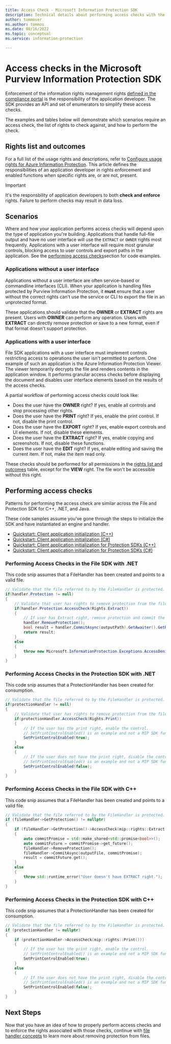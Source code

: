 ```yaml
---
title: Access Check - Microsoft Information Protection SDK
description: Technical details about performing access checks with the Microsoft Purview Information Protection Software Development kit.
author: tommoser
ms.author: tommos
ms.date: 08/16/2022
ms.topic: conceptual
ms.service: information-protection

---
```


# Access checks in the Microsoft Purview Information Protection SDK

Enforcement of the information rights management rights [defined in the compliance portal](/microsoft-365/compliance/encryption-sensitivity-labels) is the responsibility of the application developer. The SDK provides an API and set of enumerators to simplify these access checks.

The examples and tables below will demonstrate which scenarios require an access check, the list of rights to check against, and how to perform the check.

## Rights list and outcomes

For a full list of the usage rights and descriptions, refer to [Configure usage rights for Azure Information Protection](/azure/information-protection/configure-usage-rights). This article defines the responsibilities of an application developer in rights enforcement and enabled functions when specific rights are, or are not, present. 

> [!IMPORTANT]
> It's the responsbility of application developers to both **check and enforce** rights. Failure to perform checks may result in data loss.

## Scenarios

Where and how your application performs access checks will depend upon the type of application you're building. Applications that handle full-file output and have no user interface will use the `EXTRACT` or `OWNER` rights most frequently. Applications with a user interface will require most granular controls, blocking access to user controls and export paths in the application. See the [performing access checks](#performing-access-checks)section for code examples.

### Applications without a user interface

Applications without a user interface are often service-based or commandline interfaces (CLI). When your application is handling files protected by Purview Information Protection, it **must** ensure that a user without the correct rights can't use the service or CLI to export the file in an unprotected format.

These applications should validate that the **OWNER** or **EXTRACT** rights are present. Users with **OWNER** can perform any operation. Users with **EXTRACT** can directly remove protection or save to a new format, even if that format doesn't support protection.

### Applications with a user interface

File SDK applications with a user interface must implement controls restricting access to operations the user isn't permitted to perform. One example of such an application is the Azure Information Protection Viewer. The viewer temporarily decrypts the file and renders contents in the application window. It performs granular access checks before displaying the document and disables user interface elements based on the results of the access checks.

A partial workflow of performing access checks could look like:

- Does the user have the **OWNER** right? If yes, enable all controls and stop processing other rights.
- Does the user have the **PRINT** right? If yes, enable the print control. If not, disable the print control.
- Does the user have the **EXPORT** right? If yes, enable export controls and UI elements. If not, disable these elements.
- Does the user have the **EXTRACT** right? If yes, enable copying and screenshots. If not, disable these functions.
- Does the user have the **EDIT** right? If yes, enable editing and saving the current item. If not, make the item read only.

These checks should be performed for all permissions in the [rights list and outcomes](#rights-list-and-outcomes) table, except for the **VIEW** right. The file won't be accessible without this right.

## Performing access checks

Patterns for performing the access check are similar across the File and Protection SDK for C++, .NET, and Java.

These code samples assume you've gone through the steps to initialize the SDK and have instantiated an engine and handler.

- [Quickstart: Client application initialization (C++)](quick-app-initialization-cpp.md)
- [Quickstart: Client application initialization (C#)](quick-app-initialization-csharp.md)
- [Quickstart: Client application initialization for Protection SDKs (C++)](quick-protection-app-initialization-cpp.md)
- [Quickstart: Client application initialization for Protection SDKs (C#)](quick-protection-app-initialization-csharp.md)

### Performing Access Checks in the File SDK with .NET

This code snip assumes that a FileHandler has been created and points to a valid file.

```csharp
// Validate that the file referred to by the FileHandler is protected.
if(handler.Protection != null)
{                
    // Validate that user has rights to remove protection from the file.                    
    if(handler.Protection.AccessCheck(Rights.Extract))
    {
        // If user has Extract right, remove protection and commit the change. Otherwise, throw exception. 
        handler.RemoveProtection();
        bool result = handler.CommitAsync(outputPath).GetAwaiter().GetResult();     
        return result;   
    }
    else
    {
        throw new Microsoft.InformationProtection.Exceptions.AccessDeniedException("User lacks EXPORT right.");
    }
}
```

### Performing Access Checks in the Protection SDK with .NET

This code snip assumes that a ProtectionHandler has been created for consumption.

```csharp
// Validate that the file referred to by the FileHandler is protected.
if(protectionHandler != null)
{                
    // Validate that user has rights to remove protection from the file.                    
    if(protectionHandler.AccessCheck(Rights.Print))
    {
        // If the user has the print right, enable the control.
        // SetPrintControlEnabled() is an example and not a MIP SDK function.  
        SetPrintControlEnabled(true);
    }
    else
    {
        // If the user does not have the print right, disable the control.
        // SetPrintControlEnabled() is an example and not a MIP SDK function.  
        SetPrintControlEnabled(false);
    }
}
```

### Performing Access Checks in the File SDK with C++

This code snip assumes that a FileHandler has been created and points to a valid file.

```cpp
// Validate that the file referred to by the FileHandler is protected.
if (fileHandler->GetProtection() != nullptr)
{
    if (fileHandler->GetProtection()->AccessCheck(mip::rights::Extract()))
    {
        auto commitPromise = std::make_shared<std::promise<bool>>();
        auto commitFuture = commitPromise->get_future();
        fileHandler->RemoveProtection();
        fileHandler->CommitAsync(outputFile, commitPromise);
        result = commitFuture.get();
    }
    else
    {
        throw std::runtime_error("User doesn't have EXTRACT right.");
    }
}
```

### Performing Access Checks in the Protection SDK with C++

This code snip assumes that a ProtectionHandler has been created for consumption.

```cpp
// Validate that the file referred to by the FileHandler is protected.
if (protectionHandler != nullptr)
{
    if (protectionHandler->AccessCheck(mip::rights::Print()))
    {
        // If the user has the print right, enable the control.
        // SetPrintControlEnabled() is an example and not a MIP SDK function.  
        SetPrintControlEnabled(true);
    }
    else
    {
        // If the user does not have the print right, disable the control.
        // SetPrintControlEnabled() is an example and not a MIP SDK function.  
        SetPrintControlEnabled(false);
    }
}
```

## Next Steps

Now that you have an idea of how to properly perform access checks and to enforce the rights associated with those checks, continue with [file handler concepts](./concept-handler-file-cpp.md) to learn more about removing protection from files.
